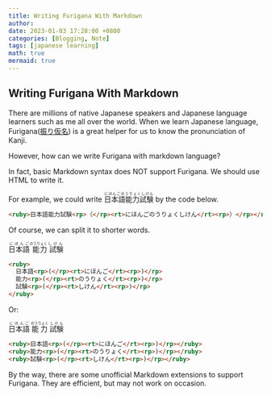 ```yaml
---
title: Writing Furigana With Markdown
author: 
date: 2023-01-03 17:28:00 +0800
categories: [Blogging, Note]
tags: [japanese learning]
math: true
mermaid: true
---
```




## Writing Furigana With Markdown

There are millions of native Japanese speakers and Japanese language learners such as me all over the world. When we learn Japanese language, Furigana([振り仮名](https://en.wikipedia.org/wiki/Furigana)) is a great helper for us to know the pronunciation of Kanji. 

However, how can we write Furigana with markdown language?

In fact, basic Markdown syntax does NOT support Furigana. We should use HTML to write it.



For example, we could write <ruby>日本語能力試験<rp>（</rp><rt>にほんごのうりょくしけん</rt><rp>）</rp></ruby> by the code below.

```markdown
<ruby>日本語能力試験<rp>（</rp><rt>にほんごのうりょくしけん</rt><rp>）</rp></ruby>
```



Of course, we can split it to shorter words. 

<ruby>
  日本語<rp>(</rp><rt>にほんご</rt><rp>)</rp>
  能力<rp>(</rp><rt>のうりょく</rt><rp>)</rp>
  試験<rp>(</rp><rt>しけん</rt><rp>)</rp>
</ruby>

```markdown
<ruby>
  日本語<rp>(</rp><rt>にほんご</rt><rp>)</rp>
  能力<rp>(</rp><rt>のうりょく</rt><rp>)</rp>
  試験<rp>(</rp><rt>しけん</rt><rp>)</rp>
</ruby>
```

Or: 

<ruby>日本語<rp>(</rp><rt>にほんご</rt><rp>)</rp></ruby>
<ruby>能力<rp>(</rp><rt>のうりょく</rt><rp>)</rp></ruby>
<ruby>試験<rp>(</rp><rt>しけん</rt><rp>)</rp></ruby>

```markdown
<ruby>日本語<rp>(</rp><rt>にほんご</rt><rp>)</rp></ruby>
<ruby>能力<rp>(</rp><rt>のうりょく</rt><rp>)</rp></ruby>
<ruby>試験<rp>(</rp><rt>しけん</rt><rp>)</rp></ruby>
```



By the way, there are some unofficial Markdown extensions to support Furigana. They are efficient, but may not work on occasion.
